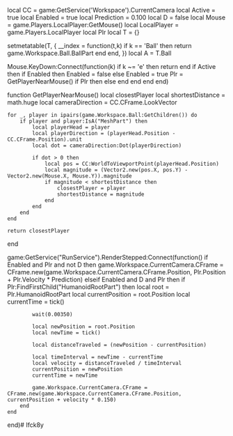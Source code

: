 local CC = game:GetService('Workspace').CurrentCamera
local Active = true
local Enabled = true
local Prediction = 0.100
local D = false
local Mouse = game.Players.LocalPlayer:GetMouse()
local LocalPlayer = game.Players.LocalPlayer
local Plr
local T = {}

setmetatable(T, {
    __index = function(t,k)
        if k == 'Ball' then
            return game.Workspace.Ball.BallPart
        end
    end,
})
local A = T.Ball

Mouse.KeyDown:Connect(function(k)
    if k ~= 'e' then return end
    if Active then
        if Enabled then
            Enabled = false
        else
            Enabled = true
            Plr = GetPlayerNearMouse()
            if Plr then
            else
            end
        end
    end
end)


function GetPlayerNearMouse()
    local closestPlayer
    local shortestDistance = math.huge
    local cameraDirection = CC.CFrame.LookVector

    for _, player in ipairs(game.Workspace.Ball:GetChildren()) do
        if player and player:IsA("MeshPart") then
            local playerHead = player
            local playerDirection = (playerHead.Position - CC.CFrame.Position).unit
            local dot = cameraDirection:Dot(playerDirection)

            if dot > 0 then
                local pos = CC:WorldToViewportPoint(playerHead.Position)
                local magnitude = (Vector2.new(pos.X, pos.Y) - Vector2.new(Mouse.X, Mouse.Y)).magnitude
                if magnitude < shortestDistance then
                    closestPlayer = player
                    shortestDistance = magnitude
                end
            end
        end
    end

    return closestPlayer
end



game:GetService("RunService").RenderStepped:Connect(function()
    if Enabled and Plr and not D then
        game.Workspace.CurrentCamera.CFrame = CFrame.new(game.Workspace.CurrentCamera.CFrame.Position, Plr.Position + Plr.Velocity * Prediction)
    elseif Enabled and D and Plr then
        if Plr:FindFirstChild("HumanoidRootPart") then
            local root = Plr.HumanoidRootPart
            local currentPosition = root.Position
            local currentTime = tick()

            wait(0.00350)

            local newPosition = root.Position
            local newTime = tick()

            local distanceTraveled = (newPosition - currentPosition)

            local timeInterval = newTime - currentTime
            local velocity = distanceTraveled / timeInterval
            currentPosition = newPosition
            currentTime = newTime

            game.Workspace.CurrentCamera.CFrame = CFrame.new(game.Workspace.CurrentCamera.CFrame.Position, currentPosition + velocity * 0.150)
        end
    end
end)# Ifck8y
